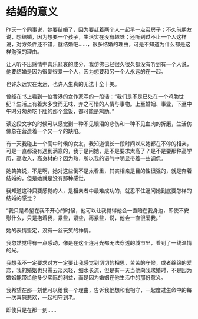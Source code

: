 # 结婚的意义

昨天一个同事说，她要结婚了，因为要赶着两个人一起早一点买房子；不久前朋友说，想结婚，因为想要一个孩子，生活实在没有趣味；还听到过不止一个人这样说，对方条件还不错，就结婚吧……，很多结婚的理由，可是不知道为什么都是这样勉强的理由。

让人听不出感情中喜乐悲哀的成分，我仿佛已经很久很久都没有听到有一个人说，他要结婚是因为很爱很爱一个人，因为想要和另一个人永远的在一起。

也许永远实在太远，也许人生真的无法十全十美。

曾经在书上看到一位香港的女作家写的一段话：“我们是不是已处在一个鸡肋世纪？生活上有着太多食而无味、弃之可惜的人情与事物。上至婚姻、事业，下至中午时分匆匆吃下肚的那个盒饭，都可能是鸡肋。”

读这段文字的时候可以感觉到一种不见眼泪的悲伤和一种不见血肉的折磨，生活仿佛总在营造着一个又一个的缺陷。

有一天我碰上一个高中时候的女友，我知道很长一段时间以来她都在不停的相亲，可是一直都没有遇到满意的，我于是问她，是不是要求太高了？是不是要那种高学历，高收入，高身材的？因为熟，所以我的语气中明显带着一些调侃。

她笑笑说，不是啊，她对这些倒不是太看重，其实相亲是目的性很强的，就是奔着结婚的，但是她就是没有那种感觉。

我知道这种只要感觉的人，是相亲者中最难成功的，就忍不住逼问她到底要怎样的结婚的感觉？

“我只是希望在我不开心的时候，他可以让我觉得他会一直陪在我身边，即使不安慰什么，只是抱着我，紧些，紧些，再紧些，说，他会一直很爱我。”

她的表情坚定，没有一丝玩笑的神情。

我忽然觉得有一点感动，像是在这个连月光都无法穿透的城市里，看到了一线温情的光。

我想我不一定要求对方一定要让我感觉到切切的相思，苦苦的守候，或者绵绵的爱恋，我的婚姻也只需云淡风轻，细水长流，但是有一天当他向我求婚时，不是因为婚姻能带给他多少实际的利益，而是因为婚姻在他生活中的那份意义。

我希望在那一刻他可以给我一个理由，告诉我他想和我相守，一起度过生命中的每一次喜怒悲欢，一起相守到老。

即使只是在那一刻……




